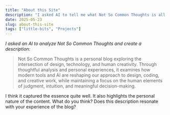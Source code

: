 ```yaml
---
title: "About this Site"
description: "I asked AI to tell me what Not So Common Thoughts is all about."
date: 2025-05-23
slug: about-this-site
tags: ["little-bits", "Projects"]
---
```


*I asked an AI to analyze Not So Common Thoughts and create a description:*

> Not So Common Thoughts is a personal blog exploring the intersection of design, technology, and human creativity. Through thoughtful analysis and personal experiences, it examines how modern tools and AI are reshaping our approach to design, coding, and creative work, while maintaining a focus on the human elements of judgment, intuition, and meaningful decision-making.

I think it captured the essence quite well. It also highlights the personal nature of the content. What do you think? Does this description resonate with your experience of the blog? 